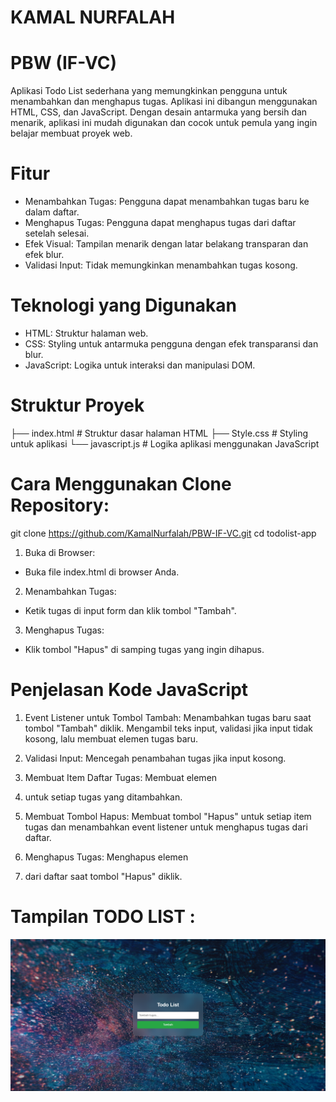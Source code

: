 # KAMAL NURFALAH
# PBW (IF-VC)

Aplikasi Todo List sederhana yang memungkinkan pengguna untuk menambahkan dan menghapus tugas. Aplikasi ini dibangun menggunakan HTML, CSS, dan JavaScript. Dengan desain antarmuka yang bersih dan menarik, aplikasi ini mudah digunakan dan cocok untuk pemula yang ingin belajar membuat proyek web.

# Fitur
- Menambahkan Tugas: Pengguna dapat menambahkan tugas baru ke dalam daftar.
- Menghapus Tugas: Pengguna dapat menghapus tugas dari daftar setelah selesai.
- Efek Visual: Tampilan menarik dengan latar belakang transparan dan efek blur.
- Validasi Input: Tidak memungkinkan menambahkan tugas kosong.

# Teknologi yang Digunakan
- HTML: Struktur halaman web.
- CSS: Styling untuk antarmuka pengguna dengan efek transparansi dan blur.
- JavaScript: Logika untuk interaksi dan manipulasi DOM.

# Struktur Proyek
├── index.html       # Struktur dasar halaman HTML
├── Style.css        # Styling untuk aplikasi
└── javascript.js    # Logika aplikasi menggunakan JavaScript

# Cara Menggunakan Clone Repository:
git clone https://github.com/KamalNurfalah/PBW-IF-VC.git 
cd todolist-app

1. Buka di Browser:
- Buka file index.html di browser Anda.

2. Menambahkan Tugas:
- Ketik tugas di input form dan klik tombol "Tambah".

3. Menghapus Tugas:
- Klik tombol "Hapus" di samping tugas yang ingin dihapus.

# Penjelasan Kode JavaScript
1. Event Listener untuk Tombol Tambah:
Menambahkan tugas baru saat tombol "Tambah" diklik.
Mengambil teks input, validasi jika input tidak kosong, lalu membuat elemen tugas baru.

2. Validasi Input:
Mencegah penambahan tugas jika input kosong.

3. Membuat Item Daftar Tugas:
Membuat elemen <li> untuk setiap tugas yang ditambahkan.

4. Membuat Tombol Hapus:
Membuat tombol "Hapus" untuk setiap item tugas dan menambahkan event listener untuk menghapus tugas dari daftar.

5. Menghapus Tugas:
Menghapus elemen <li> dari daftar saat tombol "Hapus" diklik.

# Tampilan TODO LIST :
![alt text](<Foto/TODO LIST KAMAL.png>)

